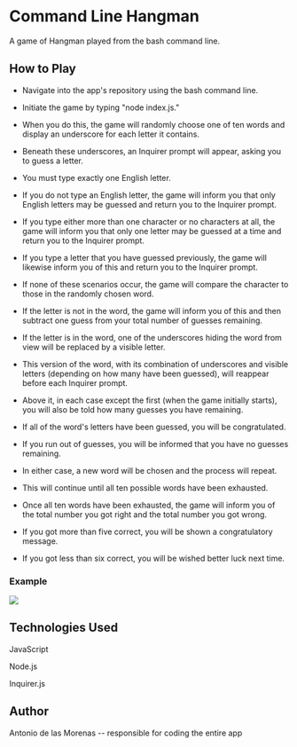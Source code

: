 # Command Line Hangman

A game of Hangman played from the bash command line.

## How to Play

* Navigate into the app's repository using the bash command line.

* Initiate the game by typing "node index.js."

* When you do this, the game will randomly choose one of ten words and display an underscore for each letter it contains.

* Beneath these underscores, an Inquirer prompt will appear, asking you to guess a letter.

* You must type exactly one English letter.

* If you do not type an English letter, the game will inform you that only English letters may be guessed and return you to the Inquirer prompt.

* If you type either more than one character or no characters at all, the game will inform you that only one letter may be guessed at a time and return you to the Inquirer prompt.

* If you type a letter that you have guessed previously, the game will likewise inform you of this and return you to the Inquirer prompt.

* If none of these scenarios occur, the game will compare the character to those in the randomly chosen word.

* If the letter is not in the word, the game will inform you of this and then subtract one guess from your total number of guesses remaining.

* If the letter is in the word, one of the underscores hiding the word from view will be replaced by a visible letter.

* This version of the word, with its combination of underscores and visible letters (depending on how many have been guessed), will reappear before each Inquirer prompt.

* Above it, in each case except the first (when the game initially starts), you will also be told how many guesses you have remaining.

* If all of the word's letters have been guessed, you will be congratulated.

* If you run out of guesses, you will be informed that you have no guesses remaining.

* In either case, a new word will be chosen and the process will repeat.

* This will continue until all ten possible words have been exhausted.

* Once all ten words have been exhausted, the game will inform you of the total number you got right and the total number you got wrong.

* If you got more than five correct, you will be shown a congratulatory message.

* If you got less than six correct, you will be wished better luck next time.

### Example

[![](https://img.youtube.com/vi/0_L0_KbDhqA/default.jpg)](https://www.youtube.com/embed/0_L0_KbDhqA)

## Technologies Used

JavaScript

Node.js

Inquirer.js

## Author

Antonio de las Morenas -- responsible for coding the entire app